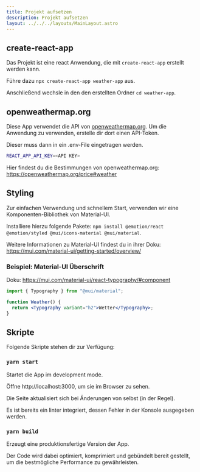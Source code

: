 ```yaml
---
title: Projekt aufsetzen
description: Projekt aufsetzen
layout: ../../../layouts/MainLayout.astro
---
```


## create-react-app

Das Projekt ist eine react Anwendung, die mit `create-react-app` erstellt werden kann.

Führe dazu `npx create-react-app weather-app` aus.

Anschließend wechsle in den den erstellten Ordner `cd weather-app`.

## openweathermap.org

Diese App verwendet die API von [openweathermap.org](https://openweathermap.org). Um die Anwendung zu verwenden, erstelle dir dort einen API-Token.

Dieser muss dann in ein .env-File eingetragen werden.

```bash
REACT_APP_API_KEY=<API KEY>
```

Hier findest du die Bestimmungen von openweathermap.org: https://openweathermap.org/price#weather

## Styling

Zur einfachen Verwendung und schnellem Start, verwenden wir eine Komponenten-Bibliothek von Material-UI.

Installiere hierzu folgende Pakete: `npm install @emotion/react @emotion/styled @mui/icons-material @mui/material`.

Weitere Informationen zu Material-UI findest du in ihrer Doku: https://mui.com/material-ui/getting-started/overview/

### Beispiel: Material-UI Überschrift

Doku: https://mui.com/material-ui/react-typography/#component

```jsx
import { Typography } from "@mui/material";

function Weather() {
  return <Typography variant="h2">Wetter</Typography>;
}
```

## Skripte

Folgende Skripte stehen dir zur Verfügung:

### `yarn start`

Startet die App im development mode.

Öffne http://localhost:3000, um sie im Browser zu sehen.

Die Seite aktualisiert sich bei Änderungen von selbst (in der Regel).

Es ist bereits ein linter integriert, dessen Fehler in der Konsole ausgegeben werden.

### `yarn build`

Erzeugt eine produktionsfertige Version der App.

Der Code wird dabei optimiert, komprimiert und gebündelt bereit gestellt, um die bestmögliche Performance zu gewährleisten.
